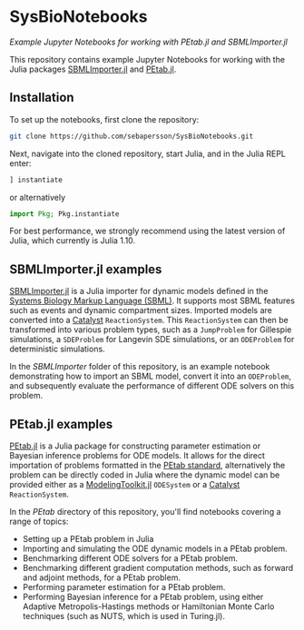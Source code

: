 # SysBioNotebooks
*Example Jupyter Notebooks for working with PEtab.jl and SBMLImporter.jl*

This repository contains example Jupyter Notebooks for working with the Julia packages [SBMLImporter.jl](https://github.com/sebapersson/SBMLImporter.jl) and [PEtab.jl](https://github.com/sebapersson/PEtab.jl).

## Installation

To set up the notebooks, first clone the repository:

```bash
git clone https://github.com/sebapersson/SysBioNotebooks.git
```

Next, navigate into the cloned repository, start Julia, and in the Julia REPL enter:

```julia
] instantiate
```

or alternatively

```julia
import Pkg; Pkg.instantiate
```

For best performance, we strongly recommend using the latest version of Julia, which currently is Julia 1.10.

## SBMLImporter.jl examples

[SBMLImporter.jl](https://github.com/sebapersson/SBMLImporter.jl) is a Julia importer for dynamic models defined in the [Systems Biology Markup Language (SBML)](https://sbml.org/). It supports most SBML features such as events and dynamic compartment sizes. Imported models are converted into a [Catalyst](https://github.com/SciML/Catalyst.jl) `ReactionSystem`. This `ReactionSystem` can then be transformed into various problem types, such as a `JumpProblem` for Gillespie simulations, a `SDEProblem` for Langevin SDE simulations, or an `ODEProblem` for deterministic simulations.

In the *SBMLImporter* folder of this repository, is an example notebook demonstrating how to import an SBML model, convert it into an `ODEProblem`, and subsequently evaluate the performance of different ODE solvers on this problem.

## PEtab.jl examples

[PEtab.jl](https://github.com/sebapersson/PEtab.jl) is a Julia package for constructing parameter estimation or Bayesian inference problems for ODE models. It allows for the direct importation of problems formatted in the [PEtab standard](https://petab.readthedocs.io/en/latest/), alternatively the problem can be directly coded in Julia where the dynamic model can be provided either as a [ModelingToolkit.jl](https://github.com/SciML/ModelingToolkit.jl) `ODESystem` or a [Catalyst](https://github.com/SciML/Catalyst.jl) `ReactionSystem`.

In the *PEtab* directory of this repository, you'll find notebooks covering a range of topics:

- Setting up a PEtab problem in Julia
- Importing and simulating the ODE dynamic models in a PEtab problem.
- Benchmarking different ODE solvers for a PEtab problem.
- Benchmarking different gradient computation methods, such as forward and adjoint methods, for a PEtab problem.
- Performing parameter estimation for a PEtab problem.
- Performing Bayesian inference for a PEtab problem, using either Adaptive Metropolis-Hastings methods or Hamiltonian Monte Carlo techniques (such as NUTS, which is used in Turing.jl).
